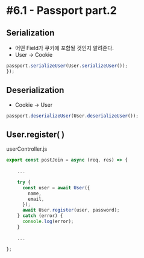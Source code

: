 # #6.1 - Passport part.2
## Serialization
- 어떤 Field가 쿠키에 포함될 것인지 알려준다.
- User -> Cookie

```js
passport.serializeUser(User.serializeUser());
});
```

## Deserialization
- Cookie -> User
```js
passport.deserializeUser(User.deserializeUser());
```

## User.register( )
userController.js
```js
export const postJoin = async (req, res) => {
    
    ...

    try {
      const user = await User({
        name,
        email,
      });
      await User.register(user, password);
    } catch (error) {
      console.log(error);
    }
    
    ...

};
```

